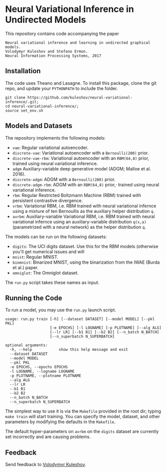 Neural Variational Inference in Undirected Models
=================================================

This repository contains code accompanying the paper

```
Neural variational inference and learning in undirected graphical models.
Volodymyr Kuleshov and Stefano Ermon.
Neural Information Processing Systems, 2017
```

## Installation

The code uses Theano and Lasagne.
To install this package, clone the git repo, and update your `PYTHONPATH` to include the folder.

```
git clone https://github.com/kuleshov/neural-variational-inference/.git;
cd neural-variational-inference/;
source set_env.sh
```

## Models and Datasets

The repository implements the following models:

* `vae`: Regular variational autoencoder.
* `discrete-vae`: Variational autoencoder with a `Bernoulli(200)` prior.
* `discrete-vae-rbm`: Variational autoencoder with an `RBM(64,8)` prior, 
   trained using neural variational inference.
* `adgm` Auxiliary-variable deep generative model (ADGM; Malloe et al. 2016).
* `discrete-adgm`: ADGM with a `Bernoulli(200)` prior.
* `discrete-adgm-rbm`: ADGM with an `RBM(64,8)` prior,·
   trained using neural variational inference.
* `rbm`: Regular Restricted Boltzmann Machine (RBM) trained with persistent contrastive divergence.
* `vrbm`: Variational RBM, i.e. RBM trained with neural variational infernce using a mixture of ten Bernoullis as the auxiliary helper distribution `q`.
* `avrbm`: Auxiliary-variable Variational RBM, i.e. RBM trained with neural variational infernce using an auxiliary-variable distribution `q(x,a)` (parametrized with a neural network) as the helper distribution `q`.

The models can be run on the following datasets:

* `digits`: The UCI digits dataset. Use this for the RBM models (otherwise you'll get numerical issues and will 
* `mnist`: Regular MNIST.
* `binmnist`: Binarized MNIST, using the binarization from the IWAE (Burda et al.) paper.
* `omniglot`: The Omniglot dataset.

The `run.py` script takes these names as input.

## Running the Code

To run a model, you may use the `run.py` launch script.

```
usage: run.py train [-h] [--dataset DATASET] [--model MODEL] [--pkl PKL]
                    [-e EPOCHS] [-l LOGNAME] [-p PLOTNAME] [--alg ALG]
                    [--lr LR] [--b1 B1] [--b2 B2] [--n_batch N_BATCH]
                    [--n_superbatch N_SUPERBATCH]

optional arguments:
  -h, --help            show this help message and exit
  --dataset DATASET
  --model MODEL
  --pkl PKL
  -e EPOCHS, --epochs EPOCHS
  -l LOGNAME, --logname LOGNAME
  -p PLOTNAME, --plotname PLOTNAME
  --alg ALG
  --lr LR
  --b1 B1
  --b2 B2
  --n_batch N_BATCH
  --n_superbatch N_SUPERBATCH
```

The simplest way to use it is via the `Makefile` provided in the root dir; typing `make train` will start training. 
You can specify the model, dataset, and other parameters by modifying the defaults in the `Makefile`.

The default hyper-parameters on `avrbm` on the `digits` dataset are currently set incorrectly and are causing problems.

## Feedback

Send feedback to [Volodymyr Kuleshov](http://www.stanford.edu/~kuleshov).
